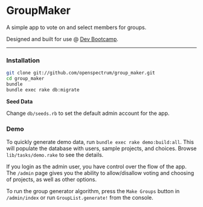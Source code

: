 # GroupMaker

A simple app to vote on and select members for groups.

Designed and built for use @ [Dev Bootcamp](http://devbootcamp.com/).

---

### Installation

```bash
git clone git://github.com/openspectrum/group_maker.git
cd group_maker
bundle
bundle exec rake db:migrate
```

**Seed Data**

Change `db/seeds.rb` to set the default admin account for the app.

### Demo

To quickly generate demo data, run `bundle exec rake demo:build:all`.  This will populate the database with users, sample projects, and choices.  Browse `lib/tasks/demo.rake` to see the details.

If you login as the admin user, you have control over the flow of the app.  The `/admin` page gives you the ability to allow/disallow voting and choosing of projects, as well as other options.

To run the group generator algorithm, press the `Make Groups` button in `/admin/index` or run `GroupList.generate!` from the console.
